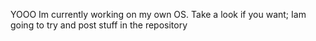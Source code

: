 YOOO
Im currently working on my own OS.
Take a look if you want; Iam going to try and post stuff in the repository
<!---
sbmfree/sbmfree is a ✨ special ✨ repository because its `README.md` (this file) appears on your GitHub profile.
You can click the Preview link to take a look at your changes.
--->
